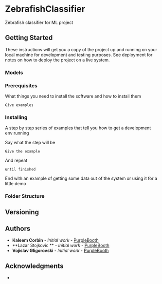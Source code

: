 # ZebrafishClassifier

Zebrafish classifier for ML project

## Getting Started

These instructions will get you a copy of the project up and running on your local machine for development and testing purposes. See deployment for notes on how to deploy the project on a live system.


### Models

### Prerequisites

What things you need to install the software and how to install them

```
Give examples
```

### Installing

A step by step series of examples that tell you how to get a development env running

Say what the step will be

```
Give the example
```

And repeat

```
until finished
```

End with an example of getting some data out of the system or using it for a little demo

### Folder Structure



## Versioning
 

## Authors

* **Kaleem Corbin** - *Initial work* - [PurpleBooth](https://github.com/PurpleBooth)
* **Lazar Stojkovic ** - *Initial work* - [PurpleBooth](https://github.com/PurpleBooth)
* **Vojislav Gligorovski** - *Initial work* - [PurpleBooth](https://github.com/PurpleBooth)

## Acknowledgments

* 
